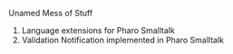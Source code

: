 Unamed Mess of Stuff

1) Language extensions for Pharo Smalltalk
2) Validation Notification implemented in Pharo Smalltalk
